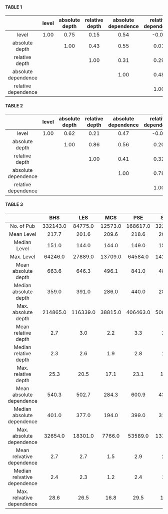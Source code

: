 #### TABLE 1
| |level|absolute depth|relative depth|absolute dependence|relative dependence|
|:---:|:---:|:---:|:---:|:---:|:---:|
level|1.00|0.75|0.15|0.54|-0.08|
absolute depth| |1.00|0.43|0.55|0.01|
relative depth| | |1.00|0.31|0.29|
absolute dependence| | | |1.00|0.48|
relative dependence| | | | |1.00|
#### TABLE 2
| |level|absolute depth|relative depth|absolute dependence|relative dependence|
|:---:|:---:|:---:|:---:|:---:|:---:|
level|1.00|0.62|0.21|0.47|-0.09|
absolute depth| |1.00|0.86|0.56|0.20|
relative depth| | |1.00|0.41|0.32|
absolute dependence| | | |1.00|0.78|
relative dependence| | | | |1.00|
#### TABLE 3
| |BHS|LES|MCS|PSE|SSH|
|:---:|:---:|:---:|:---:|:---:|:---:|
|No. of Pub|332143.0|84775.0|12573.0|168617.0|32266.0|
|Mean Level|217.7|201.6|209.6|218.6|206.6|
|Median Level|151.0|144.0|144.0|149.0|150.0|
|Max. Level|64246.0|27889.0|13709.0|64584.0|14229.0|
|Mean absolute depth|663.6|646.3|496.1|841.0|484.4|
|Median absolute depth|359.0|391.0|286.0|440.0|281.0|
|Max. absolute depth|214865.0|116339.0|38815.0|406463.0|50893.0|
|Mean relative depth|2.7|3.0|2.2|3.3|2.1|
|Median relative depth|2.3|2.6|1.9|2.8|1.8|
|Max. relative depth|25.3|20.5|17.1|23.1|13.5|
|Mean absolute dependence|540.3|502.7|284.3|600.9|439.9|
|Median absolute dependence|401.0|377.0|194.0|399.0|315.0|
|Max. absolute dependence|32654.0|18301.0|7766.0|53589.0|13198.0|
|Mean relvative dependence|2.7|2.7|1.5|2.9|2.2|
|Median relvative dependence|2.4|2.3|1.2|2.4|1.9|
|Max. relvative dependence|28.6|26.5|16.8|29.5|17.6|
